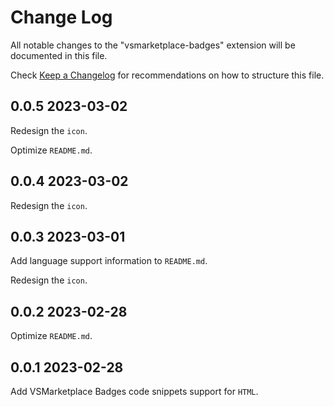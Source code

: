 # Change Log

All notable changes to the "vsmarketplace-badges" extension will be documented in this file.

Check [Keep a Changelog](http://keepachangelog.com/) for recommendations on how to structure this file.

## 0.0.5 2023-03-02

Redesign the `icon`.

Optimize `README.md`.

## 0.0.4 2023-03-02

Redesign the `icon`.

## 0.0.3 2023-03-01

Add language support information to `README.md`.

Redesign the `icon`.

## 0.0.2 2023-02-28

Optimize `README.md`.

## 0.0.1 2023-02-28

Add VSMarketplace Badges code snippets support for `HTML`.
